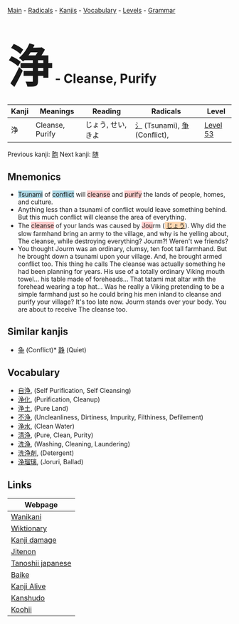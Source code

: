 <style> bigfont {font-size: 100px}</style>
[Main](../README.md) -
[Radicals](../radicals.md) -
[Kanjis](../kanjis.md) -
[Vocabulary](../vocabulary.md) -
[Levels](../levels.md) -
[Grammar](../grammar.md)
# <bigfont> 浄</bigfont> - Cleanse, Purify 

| Kanji | Meanings | Reading | Radicals | Level |
| --- | --- | --- | --- | --- |
| 浄 | Cleanse, Purify | じょう, せい, きよ | [氵](../radicals/氵.md) (Tsunami), [争](../radicals/争.md) (Conflict),  | [Level 53](../levels/wk_level53.md) |

Previous kanji: [胞](胞.md) Next kanji: [随](随.md) 

## Mnemonics
 * <span style="background-color:#ADD8E6"> Tsunami</span> of <span style="background-color:#ADD8E6"> conflict</span> will <span style="background-color:#ffcccb"> cleanse</span> and <span style="background-color:#ffcccb"> purify</span> the lands of people, homes, and culture.
* Anything less than a tsunami of conflict would leave something behind. But this much conflict will cleanse the area of everything.
* The <span style="background-color:#ffcccb"> cleanse</span> of your lands was caused by <span style="background-color:#ffcccb"> Jou</span>rm (<span style="background-color:#fed8b1"> [じょう](https://jisho.org/search/じょう)</span>). Why did the slow farmhand bring an army to the village, and why is he yelling about, The cleanse, while destroying everything? Jourm?! Weren't we friends?
* You thought Jourm was an ordinary, clumsy, ten foot tall farmhand. But he brought down a tsunami upon your village. And, he brought armed conflict too. This thing he calls The cleanse was actually something he had been planning for years. His use of a totally ordinary Viking mouth towel... his table made of foreheads... That tatami mat altar with the forehead wearing a top hat... Was he really a Viking pretending to be a simple farmhand just so he could bring his men inland to cleanse and purify your village? It's too late now. Jourm stands over your body. You are about to receive The cleanse too.


## Similar kanjis
 * [争](争.md) (Conflict)* [静](静.md) (Quiet)


## Vocabulary
 * [自浄](../vocabulary/浄.md), (Self Purification, Self Cleansing)
* [浄化](../vocabulary/浄.md), (Purification, Cleanup)
* [浄土](../vocabulary/浄.md), (Pure Land)
* [不浄](../vocabulary/浄.md), (Uncleanliness, Dirtiness, Impurity, Filthiness, Defilement)
* [浄水](../vocabulary/浄.md), (Clean Water)
* [清浄](../vocabulary/浄.md), (Pure, Clean, Purity)
* [洗浄](../vocabulary/浄.md), (Washing, Cleaning, Laundering)
* [洗浄剤](../vocabulary/浄.md), (Detergent)
* [浄瑠璃](../vocabulary/浄.md), (Joruri, Ballad)



## Links 

| Webpage |
| --- |
| [Wanikani          ](https://www.wanikani.com/kanji/浄) |
| [Wiktionary        ](https://en.wiktionary.org/wiki/浄) |
| [Kanji damage      ](http://www.kanjidamage.com/kanji/search?utf8=✓&q=浄) |
| [Jitenon           ](https://jitenon.com/kanji/浄) |
| [Tanoshii japanese ](https://www.tanoshiijapanese.com/dictionary/kanji.cfm?k=浄) |
| [Baike             ](https://baike.baidu.com/item/浄) |
| [Kanji Alive       ](https://app.kanjialive.com/浄) |
| [Kanshudo          ](https://www.kanshudo.com/searchmn?q=浄) |
| [Koohii            ](https://kanji.koohii.com/study/kanji/浄) |
